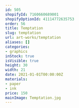 ```yaml
---
id: 505
shopifyId: 7160660689001
shopifyOptionId: 41114772635753
order: 56
title: Temptation
slug: temptation
url: art-works/temptation
aliases: []
categories:
- graphics
inStock: true
isVisible: true
height: 30
width: 21
date: 2021-01-01T00:00:00Z
materials:
- paper
- ink
price: 150
mainImage: Temptation.jpg
---
```

